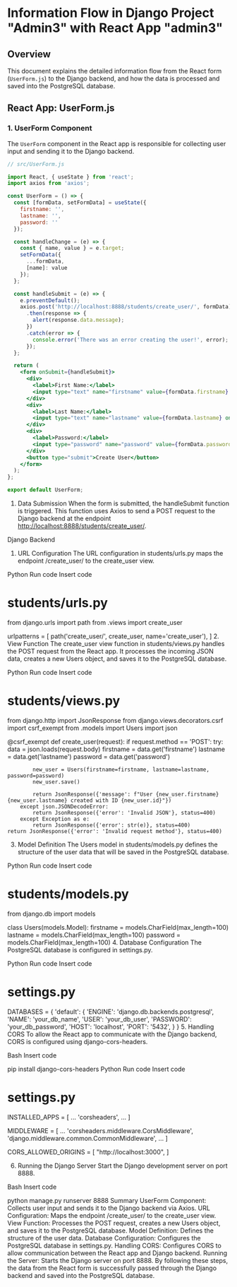 # Information Flow in Django Project "Admin3" with React App "admin3"

## Overview

This document explains the detailed information flow from the React form (`UserForm.js`) to the Django backend, and how the data is processed and saved into the PostgreSQL database.

## React App: UserForm.js

### 1. UserForm Component

The `UserForm` component in the React app is responsible for collecting user input and sending it to the Django backend.

```jsx
// src/UserForm.js

import React, { useState } from 'react';
import axios from 'axios';

const UserForm = () => {
  const [formData, setFormData] = useState({
    firstname: '',
    lastname: '',
    password: ''
  });

  const handleChange = (e) => {
    const { name, value } = e.target;
    setFormData({
      ...formData,
      [name]: value
    });
  };

  const handleSubmit = (e) => {
    e.preventDefault();
    axios.post('http://localhost:8888/students/create_user/', formData)
      .then(response => {
        alert(response.data.message);
      })
      .catch(error => {
        console.error('There was an error creating the user!', error);
      });
  };

  return (
    <form onSubmit={handleSubmit}>
      <div>
        <label>First Name:</label>
        <input type="text" name="firstname" value={formData.firstname} onChange={handleChange} required />
      </div>
      <div>
        <label>Last Name:</label>
        <input type="text" name="lastname" value={formData.lastname} onChange={handleChange} required />
      </div>
      <div>
        <label>Password:</label>
        <input type="password" name="password" value={formData.password} onChange={handleChange} required />
      </div>
      <button type="submit">Create User</button>
    </form>
  );
};

export default UserForm;
```

1. Data Submission
When the form is submitted, the handleSubmit function is triggered. This function uses Axios to send a POST request to the Django backend at the endpoint <http://localhost:8888/students/create_user/>.

Django Backend

1. URL Configuration
The URL configuration in students/urls.py maps the endpoint /create_user/ to the create_user view.

Python
Run code
Insert code

# students/urls.py

from django.urls import path
from .views import create_user

urlpatterns = [
    path('create_user/', create_user, name='create_user'),
]
2. View Function
The create_user view function in students/views.py handles the POST request from the React app. It processes the incoming JSON data, creates a new Users object, and saves it to the PostgreSQL database.

Python
Run code
Insert code

# students/views.py

from django.http import JsonResponse
from django.views.decorators.csrf import csrf_exempt
from .models import Users
import json

@csrf_exempt
def create_user(request):
    if request.method == 'POST':
        try:
            data = json.loads(request.body)
            firstname = data.get('firstname')
            lastname = data.get('lastname')
            password = data.get('password')

            new_user = Users(firstname=firstname, lastname=lastname, password=password)
            new_user.save()
            
            return JsonResponse({'message': f"User {new_user.firstname} {new_user.lastname} created with ID {new_user.id}"})
        except json.JSONDecodeError:
            return JsonResponse({'error': 'Invalid JSON'}, status=400)
        except Exception as e:
            return JsonResponse({'error': str(e)}, status=400)
    return JsonResponse({'error': 'Invalid request method'}, status=400)

3. Model Definition
The Users model in students/models.py defines the structure of the user data that will be saved in the PostgreSQL database.

Python
Run code
Insert code

# students/models.py

from django.db import models

class Users(models.Model):
    firstname = models.CharField(max_length=100)
    lastname = models.CharField(max_length=100)
    password = models.CharField(max_length=100)
4. Database Configuration
The PostgreSQL database is configured in settings.py.

Python
Run code
Insert code

# settings.py

DATABASES = {
    'default': {
        'ENGINE': 'django.db.backends.postgresql',
        'NAME': 'your_db_name',
        'USER': 'your_db_user',
        'PASSWORD': 'your_db_password',
        'HOST': 'localhost',
        'PORT': '5432',
    }
}
5. Handling CORS
To allow the React app to communicate with the Django backend, CORS is configured using django-cors-headers.

Bash
Insert code

pip install django-cors-headers
Python
Run code
Insert code

# settings.py

INSTALLED_APPS = [
    ...
    'corsheaders',
    ...
]

MIDDLEWARE = [
    ...
    'corsheaders.middleware.CorsMiddleware',
    'django.middleware.common.CommonMiddleware',
    ...
]

CORS_ALLOWED_ORIGINS = [
    "http://localhost:3000",
]

6. Running the Django Server
Start the Django development server on port 8888.

Bash
Insert code

python manage.py runserver 8888
Summary
UserForm Component: Collects user input and sends it to the Django backend via Axios.
URL Configuration: Maps the endpoint /create_user/ to the create_user view.
View Function: Processes the POST request, creates a new Users object, and saves it to the PostgreSQL database.
Model Definition: Defines the structure of the user data.
Database Configuration: Configures the PostgreSQL database in settings.py.
Handling CORS: Configures CORS to allow communication between the React app and Django backend.
Running the Server: Starts the Django server on port 8888.
By following these steps, the data from the React form is successfully passed through the Django backend and saved into the PostgreSQL database.
